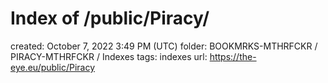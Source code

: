 # Index of /public/Piracy/

created: October 7, 2022 3:49 PM (UTC)
folder: BOOKMRKS-MTHRFCKR / PIRACY-MTHRFCKR / Indexes
tags: indexes
url: https://the-eye.eu/public/Piracy